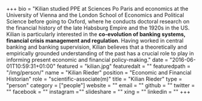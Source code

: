 +++
bio = "Kilian studied PPE at Sciences Po Paris and economics at the University of Vienna and the London School of Economics and Political Science before going to Oxford, where he conducts doctoral research on the financial history of the late Habsburg Empire and the 1920s in the US. Kilian is particularly interested in the **co-evolution of banking systems, financial crisis management and regulation**. Having worked in central banking and banking supervision, Kilian believes that a theoretically and empirically grounded understanding of the past has a crucial role to play in informing present economic and financial policy-making."
date = "2016-06-01T10:59:31+01:00"
featured = "kilian.jpg"
featuredalt = ""
featuredpath = "/img/person/"
name = "Kilian Rieder"
position = "Economic and Financial Historian"
role = "scientific-associate(m)"
title = "Kilian Rieder"
type = "person"
category = ["people"]
website = ""
email = ""
github = ""
twitter = ""
facebook = ""
instagram =""
slideshare = ""
xing = ""
linkedin = ""
+++
